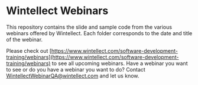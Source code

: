 # Wintellect Webinars

This repository contains the slide and sample code from the various webinars offered by Wintellect. Each folder corresponds to the date and title of the webinar.

Please check out [https://www.wintellect.com/software-development-training/webinars](https://www.wintellect.com/software-development-training/webinars) to see all upcoming webinars. Have a webinar you want to see or do you have a webinar you want to do? Contact [WintellectWebinarQA@wintellect.com](mailto:WintellectWebinarQA@wintellect.com) and let us know.
